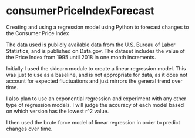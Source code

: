 # consumerPriceIndexForecast
Creating and using a regression model using Python to forecast changes to the Consumer Price Index

The data used is publicly available data from the U.S. Bureau of Labor Statistics, and is published on Data.gov. The dataset includes the value of the Price Index from 1995 until 2018 in one month increments. 

Initially I used the sklearn module to create a linear regression model. This was just to use as a baseline, and is not appropriate for data, as it does not account for expected fluctuations and just mirrors the general trend over time. 

I also plan to use an exponential regression and experiment with any other type of regression models. I will judge the accuracy of each model based on which version has the lowest r^2 value. 

I then used the brute force model of linear regression in order to predict changes over time. 
